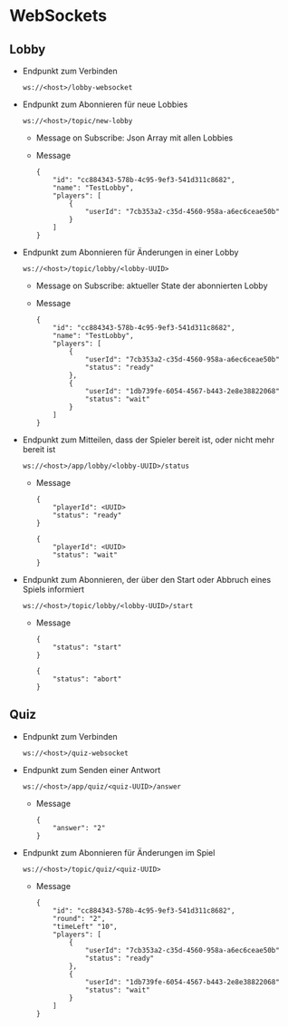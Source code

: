 # WebSockets

## Lobby

- Endpunkt zum Verbinden

      ws://<host>/lobby-websocket

- Endpunkt zum Abonnieren für neue Lobbies

      ws://<host>/topic/new-lobby

  - Message on Subscribe: Json Array mit allen Lobbies

  - Message

        {
            "id": "cc884343-578b-4c95-9ef3-541d311c8682",
            "name": "TestLobby",
            "players": [
                {
                    "userId": "7cb353a2-c35d-4560-958a-a6ec6ceae50b"
                }
            ]
        }

- Endpunkt zum Abonnieren für Änderungen in einer Lobby

      ws://<host>/topic/lobby/<lobby-UUID>

  - Message on Subscribe: aktueller State der abonnierten Lobby

  - Message

        {
            "id": "cc884343-578b-4c95-9ef3-541d311c8682",
            "name": "TestLobby",
            "players": [
                {
                    "userId": "7cb353a2-c35d-4560-958a-a6ec6ceae50b"
                    "status": "ready"
                },
                {
                    "userId": "1db739fe-6054-4567-b443-2e8e38822068"
                    "status": "wait"
                }
            ]
        }

- Endpunkt zum Mitteilen, dass der Spieler bereit ist, oder nicht mehr bereit ist

      ws://<host>/app/lobby/<lobby-UUID>/status

  - Message

        {
            "playerId": <UUID>
            "status": "ready"
        }

        {
            "playerId": <UUID>
            "status": "wait"
        }

- Endpunkt zum Abonnieren, der über den Start oder Abbruch eines Spiels informiert

      ws://<host>/topic/lobby/<lobby-UUID>/start

  - Message

        {
            "status": "start"
        }

        {
            "status": "abort"
        }

## Quiz

- Endpunkt zum Verbinden

      ws://<host>/quiz-websocket

- Endpunkt zum Senden einer Antwort

      ws://<host>/app/quiz/<quiz-UUID>/answer

  - Message

        {
            "answer": "2"
        }

- Endpunkt zum Abonnieren für Änderungen im Spiel

      ws://<host>/topic/quiz/<quiz-UUID>

  - Message

        {
            "id": "cc884343-578b-4c95-9ef3-541d311c8682",
            "round": "2",
            "timeLeft" "10",
            "players": [
                {
                    "userId": "7cb353a2-c35d-4560-958a-a6ec6ceae50b"
                    "status": "ready"
                },
                {
                    "userId": "1db739fe-6054-4567-b443-2e8e38822068"
                    "status": "wait"
                }
            ]
        }
